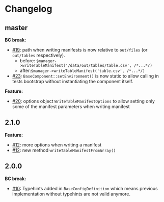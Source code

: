 # Changelog


## master

**BC break:** 
- [\#19](https://github.com/keboola/php-component/pull/19): path when writing manifests is now relative to `out/files` (or `out/tables` respectively). 
    - before: `$manager->writeTableManifest('/data/out/tables/table.csv', /*...*/)` 
    - after:`$manager->writeTableManifest('table.csv', /*...*/)`
- [\#23](https://github.com/keboola/php-component/pull/23): `BaseComponent::setEnvironment()` is now static to allow calling in tests bootstrap without instantiating the component itself.  

**Feature:**
- [\#20](https://github.com/keboola/php-component/pull/20): options object `WriteTableManifestOptions` to allow setting only some of the manifest parameters when writing manifest

## 2.1.0

**Feature:**

- [\#12](https://github.com/keboola/php-component/pull/12): more options when writing a manifest
- [\#12](https://github.com/keboola/php-component/pull/12): new method `writeTableManifestFromArray()`

## 2.0.0

**BC break:**
- [\#10](https://github.com/keboola/php-component/pull/10): Typehints added in `BaseConfigDefinition` which means previous implementation without typehints are not valid anymore. 
